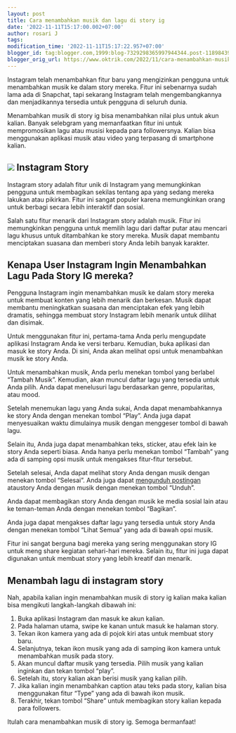 ```yaml
---
layout: post
title: Cara menambahkan musik dan lagu di story ig
date: '2022-11-11T15:17:00.002+07:00'
author: rosari J
tags:
modification_time: '2022-11-11T15:17:22.957+07:00'
blogger_id: tag:blogger.com,1999:blog-7329298365997944344.post-11898439328805922
blogger_orig_url: https://www.oktrik.com/2022/11/cara-menambahkan-musik-dan-lagu-di.html
---
```


Instagram telah menambahkan fitur baru yang mengizinkan pengguna untuk menambahkan musik ke dalam story mereka. Fitur ini sebenarnya sudah lama ada di Snapchat, tapi sekarang Instagram telah mengembangkannya dan menjadikannya tersedia untuk pengguna di seluruh dunia.


Menambahkan musik di story ig bisa menambahkan nilai plus untuk akun kalian. Banyak selebgram yang memanfaatkan fitur ini untuk mempromosikan lagu atau musisi kepada para followersnya. Kalian bisa menggunakan aplikasi musik atau video yang terpasang di smartphone kalian.


[![](https://blogger.googleusercontent.com/img/b/R29vZ2xl/AVvXsEiCDhDBk1hbjQr_zo6exQc3Eaykao_rQMTP4CMvSkadJDzW5mqh5uTtBnmyaBPy6T_ja0glb6ZGRFpouYuWHouPs5xv5tCAOXZ-dLKiuFMgo3oXiqMm17iW1v0dfziSZsob2pCch6h1BnYGmJjYkjiPRmQkdgi5ONtCP_z_CN-LuvAwsM-VaMEniy0Egg/s400/ig.jpg)](https://blogger.googleusercontent.com/img/b/R29vZ2xl/AVvXsEiCDhDBk1hbjQr_zo6exQc3Eaykao_rQMTP4CMvSkadJDzW5mqh5uTtBnmyaBPy6T_ja0glb6ZGRFpouYuWHouPs5xv5tCAOXZ-dLKiuFMgo3oXiqMm17iW1v0dfziSZsob2pCch6h1BnYGmJjYkjiPRmQkdgi5ONtCP_z_CN-LuvAwsM-VaMEniy0Egg/s1098/ig.jpg)
Instagram Story
---------------


Instagram story adalah fitur unik di Instagram yang memungkinkan pengguna untuk membagikan sekilas tentang apa yang sedang mereka lakukan atau pikirkan. Fitur ini sangat populer karena memungkinkan orang untuk berbagi secara lebih interaktif dan sosial.


Salah satu fitur menarik dari Instagram story adalah musik. Fitur ini memungkinkan pengguna untuk memilih lagu dari daftar putar atau mencari lagu khusus untuk ditambahkan ke story mereka. Musik dapat membantu menciptakan suasana dan memberi story Anda lebih banyak karakter.


Kenapa User Instagram Ingin Menambahkan Lagu Pada Story IG mereka?
------------------------------------------------------------------


Pengguna Instagram ingin menambahkan musik ke dalam story mereka untuk membuat konten yang lebih menarik dan berkesan. Musik dapat membantu meningkatkan suasana dan menciptakan efek yang lebih dramatis, sehingga membuat story Instagram lebih menarik untuk dilihat dan disimak.


Untuk menggunakan fitur ini, pertama-tama Anda perlu mengupdate aplikasi Instagram Anda ke versi terbaru. Kemudian, buka aplikasi dan masuk ke story Anda. Di sini, Anda akan melihat opsi untuk menambahkan musik ke story Anda.


Untuk menambahkan musik, Anda perlu menekan tombol yang berlabel “Tambah Musik”. Kemudian, akan muncul daftar lagu yang tersedia untuk Anda pilih. Anda dapat menelusuri lagu berdasarkan genre, popularitas, atau mood.


Setelah menemukan lagu yang Anda sukai, Anda dapat menambahkannya ke story Anda dengan menekan tombol “Play”. Anda juga dapat menyesuaikan waktu dimulainya musik dengan menggeser tombol di bawah lagu.


Selain itu, Anda juga dapat menambahkan teks, sticker, atau efek lain ke story Anda seperti biasa. Anda hanya perlu menekan tombol “Tambah” yang ada di samping opsi musik untuk mengakses fitur-fitur tersebut.


Setelah selesai, Anda dapat melihat story Anda dengan musik dengan menekan tombol “Selesai”. Anda juga dapat [mengunduh postingan](https://www.oktrik.com/2022/11/cara-download-postingan-ig-menggunakan.html) ataustory Anda dengan musik dengan menekan tombol “Unduh”.


Anda dapat membagikan story Anda dengan musik ke media sosial lain atau ke teman-teman Anda dengan menekan tombol “Bagikan”.


Anda juga dapat mengakses daftar lagu yang tersedia untuk story Anda dengan menekan tombol “Lihat Semua” yang ada di bawah opsi musik.


Fitur ini sangat berguna bagi mereka yang sering menggunakan story IG untuk meng share kegiatan sehari-hari mereka. Selain itu, fitur ini juga dapat digunakan untuk membuat story yang lebih kreatif dan menarik.


Menambah lagu di instagram story
--------------------------------


Nah, apabila kalian ingin menambahkan musik di story ig kalian maka kalian bisa mengikuti langkah-langkah dibawah ini:


1. Buka aplikasi Instagram dan masuk ke akun kalian.
2. Pada halaman utama, swipe ke kanan untuk masuk ke halaman story.
3. Tekan ikon kamera yang ada di pojok kiri atas untuk membuat story baru.
4. Selanjutnya, tekan ikon musik yang ada di samping ikon kamera untuk menambahkan musik pada story.
5. Akan muncul daftar musik yang tersedia. Pilih musik yang kalian inginkan dan tekan tombol “play”.
6. Setelah itu, story kalian akan berisi musik yang kalian pilih.
7. Jika kalian ingin menambahkan caption atau teks pada story, kalian bisa menggunakan fitur “Type” yang ada di bawah ikon musik.
8. Terakhir, tekan tombol “Share” untuk membagikan story kalian kepada para followers.


Itulah cara menambahkan musik di story ig. Semoga bermanfaat!

